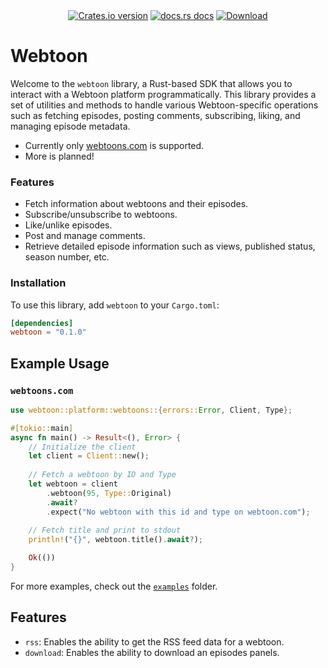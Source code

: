 <div align="center">
  <!-- Version -->
  <a href="https://crates.io/crates/webtoon">
    <img src="https://img.shields.io/crates/v/webtoon.svg?style=flat-square"
    alt="Crates.io version" /></a>
  <!-- Docs -->
  <a href="https://docs.rs/webtoon">
  <img src="https://img.shields.io/badge/docs-latest-blue.svg?style=flat-square" alt="docs.rs docs" /></a>
  <!-- Downloads -->
  <a href="https://crates.io/crates/webtoon">
    <img src="https://img.shields.io/crates/d/webtoon.svg?style=flat-square" alt="Download" />
  </a>
</div>

# Webtoon

Welcome to the `webtoon` library, a Rust-based SDK that allows you to interact with a Webtoon platform programmatically.
This library provides a set of utilities and methods to handle various Webtoon-specific operations such as fetching episodes,
posting comments, subscribing, liking, and managing episode metadata.

- Currently only [webtoons.com](https://www.webtoons.com/) is supported.
- More is planned!

### Features

- Fetch information about webtoons and their episodes.
- Subscribe/unsubscribe to webtoons.
- Like/unlike episodes.
- Post and manage comments.
- Retrieve detailed episode information such as views, published status, season number, etc.

### Installation

To use this library, add `webtoon` to your `Cargo.toml`:

```toml
[dependencies]
webtoon = "0.1.0"
```

## Example Usage

### `webtoons.com`

```rust
use webtoon::platform::webtoons::{errors::Error, Client, Type};

#[tokio::main]
async fn main() -> Result<(), Error> {
    // Initialize the client
    let client = Client::new();
    
    // Fetch a webtoon by ID and Type
    let webtoon = client
        .webtoon(95, Type::Original)
        .await?
        .expect("No webtoon with this id and type on webtoon.com");
    
    // Fetch title and print to stdout
    println!("{}", webtoon.title().await?);

    Ok(())
}
```

For more examples, check out the [`examples`](https://github.com/Webtoon-Studio/webtoon/tree/main/examples) folder.

## Features

- `rss`: Enables the ability to get the RSS feed data for a webtoon.
- `download`: Enables the ability to download an episodes panels.
